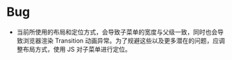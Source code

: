 # Bug

* 当前所使用的布局和定位方式，会导致子菜单的宽度与父级一致，同时也会导致浏览器渲染 Transition 动画异常。为了规避这些以及更多潜在的问题，应调整布局方式，使用 JS 对子菜单进行定位。